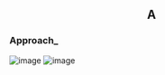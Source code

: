 <h2 align="center"> A </h2>

<h3> Approach_</h3>

<img src="" alt="image"/>
<img src="" alt="image"/>